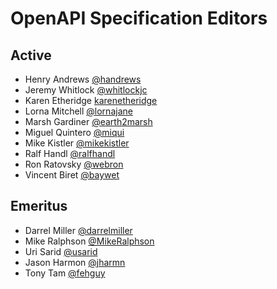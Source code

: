 # OpenAPI Specification Editors

## Active

* Henry Andrews [@handrews](https://github.com/handrews)
* Jeremy Whitlock [@whitlockjc](https://github.com/whitlockjc)
* Karen Etheridge [karenetheridge](https://github.com/karenetheridge)
* Lorna Mitchell [@lornajane](https://github.com/lornajane)
* Marsh Gardiner [@earth2marsh](https://github.com/earth2marsh)
* Miguel Quintero [@miqui](https://github.com/miqui)
* Mike Kistler [@mikekistler](https://github.com/mikekistler)
* Ralf Handl [@ralfhandl](https://github.com/ralfhandl)
* Ron Ratovsky [@webron](https://github.com/webron)
* Vincent Biret [@baywet](https://github.com/baywet)

## Emeritus

* Darrel Miller [@darrelmiller](https://github.com/darrelmiller)
* Mike Ralphson [@MikeRalphson](https://github.com/MikeRalphson)
* Uri Sarid [@usarid](https://github.com/usarid)
* Jason Harmon [@jharmn](https://github.com/jharmn)
* Tony Tam [@fehguy](https://github.com/fehguy)
